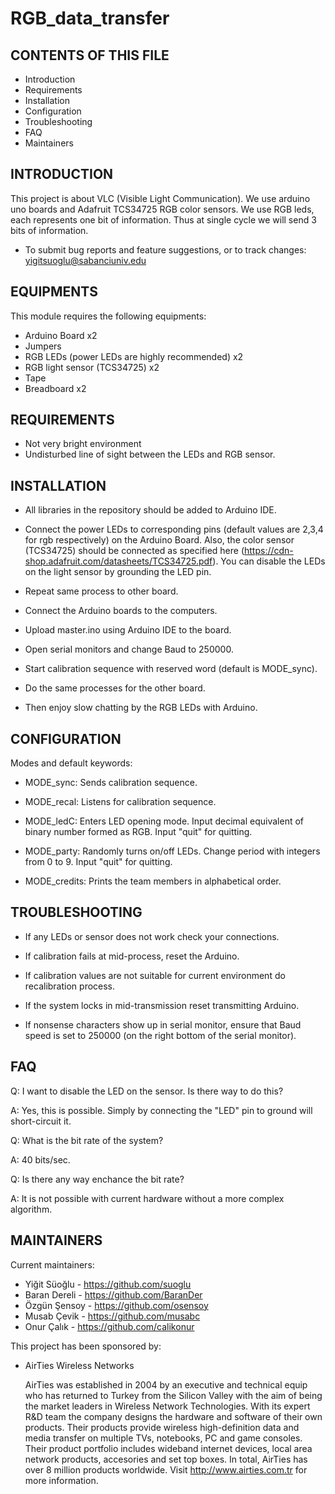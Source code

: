 # RGB_data_transfer






CONTENTS OF THIS FILE
---------------------
   
 * Introduction
 * Requirements
 * Installation
 * Configuration
 * Troubleshooting
 * FAQ
 * Maintainers
 
INTRODUCTION
------------

This project is about VLC (Visible Light Communication). We use arduino uno boards and Adafruit TCS34725 RGB color sensors.
We use RGB leds, each represents one bit of information. Thus at single cycle we will send 3 bits of information.

 * To submit bug reports and feature suggestions, or to track changes:
   yigitsuoglu@sabanciuniv.edu

EQUIPMENTS
------------

This module requires the following equipments:

 * Arduino Board x2
 * Jumpers
 * RGB LEDs (power LEDs are highly recommended) x2
 * RGB light sensor (TCS34725) x2
 * Tape
 * Breadboard x2
 

REQUIREMENTS
------------

* Not very bright environment
* Undisturbed line of sight between the LEDs and RGB sensor.
 

INSTALLATION
------------
* All libraries in the repository should be added to Arduino IDE.
 
* Connect the power LEDs to corresponding pins (default values are 2,3,4 for rgb respectively) on the Arduino Board. Also, the color sensor (TCS34725) should be connected as specified here (https://cdn-shop.adafruit.com/datasheets/TCS34725.pdf). You can disable the LEDs on the light sensor by grounding the LED pin.

* Repeat same process to other board.

* Connect the Arduino boards to the computers.

* Upload master.ino using Arduino IDE to the board.

* Open serial monitors and change Baud to 250000.

* Start calibration sequence with reserved word (default is MODE_sync).
 
* Do the same processes for the other board.

* Then enjoy slow chatting by the RGB LEDs with Arduino.
 




CONFIGURATION
-------------

Modes and default keywords:

* MODE_sync: Sends calibration sequence.

* MODE_recal: Listens for calibration sequence.

* MODE_ledC: Enters LED opening mode. Input decimal equivalent of binary number formed as RGB. Input "quit" for quitting.

* MODE_party: Randomly turns on/off LEDs. Change period with integers from 0 to 9. Input "quit" for quitting.

* MODE_credits: Prints the team members in alphabetical order.



TROUBLESHOOTING
---------------

* If any LEDs or sensor does not work check your connections.

* If calibration fails at mid-process, reset the Arduino.

* If calibration values are not suitable for current environment do recalibration process. 

* If the system locks in mid-transmission reset transmitting Arduino.

* If nonsense characters show up in serial monitor, ensure that Baud speed is set to 250000 (on the right bottom of the serial monitor).

FAQ
---

Q: I want to disable the LED on the sensor. Is there way to do this?

A: Yes, this is possible. Simply by connecting the "LED" pin to ground will short-circuit it. 

Q: What is the bit rate of the system?

A: 40 bits/sec.

Q: Is there any way enchance the bit rate?

A: It is not possible with current hardware without a more complex algorithm.








MAINTAINERS
-----------

Current maintainers:
 * Yiğit Süoğlu  - https://github.com/suoglu
 * Baran Dereli  - https://github.com/BaranDer
 * Özgün Şensoy  - https://github.com/osensoy
 * Musab Çevik  - https://github.com/musabc
 * Onur Çalık  - https://github.com/calikonur

This project has been sponsored by:
 * AirTies Wireless Networks
 
      AirTies was established in 2004 by an executive and technical equip who has returned to Turkey from the Silicon Valley with the aim of being the market leaders in Wireless Network Technologies. With its expert R&D team the company designs the hardware and software of their own products. Their products provide wireless high-definition data and media transfer on multiple TVs, notebooks, PC and game consoles. Their product portfolio includes wideband internet devices, local area network products, accesories and set top boxes. In total, AirTies has over 8 million products worldwide. Visit http://www.airties.com.tr for more information.
